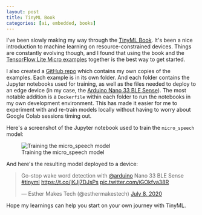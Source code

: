 ```yaml
---
layout: post
title: TinyML Book
categories: [ai, embedded, books]
---
```


I've been slowly making my way through the [TinyML Book](https://tinymlbook.com/). It's been a nice introduction to machine learning on resource-constrained devices. Things are constantly evolving though, and I found that using the book and the [TensorFlow Lite Micro examples](https://github.com/tensorflow/tensorflow/tree/master/tensorflow/lite/micro/examples) together is the best way to get started.

I also created a [GitHub repo](https://github.com/estherjk/tinyml-book) which contains my own copies of the examples. Each example is in its own folder. And each folder contains the Jupyter notebooks used for training, as well as the files needed to deploy to an edge device (in my case, the [Arduino Nano 33 BLE Sense](https://store.arduino.cc/usa/nano-33-ble-sense)). The most notable addition is a `Dockerfile` within each folder to run the notebooks in my own development environment. This has made it easier for me to experiment with and re-train models locally without having to worry about Google Colab sessions timing out.

Here's a screenshot of the Jupyter notebook used to train the `micro_speech` model:

<figure class="figure">
  <img class="img-fluid border rounded" src="https://media.githubusercontent.com/media/estherjk/estherjk.github.io/master/assets/img/tinyml/tinyml-micro-speech-training.png" alt="Training the micro_speech model">
  <figcaption class="figure-caption text-center">Training the micro_speech model</figcaption>
</figure>

And here's the resulting model deployed to a device:

<div class="mb-3">
  <blockquote class="twitter-tweet tw-align-center"><p lang="en" dir="ltr">Go-stop wake word detection with <a href="https://twitter.com/arduino?ref_src=twsrc%5Etfw">@arduino</a> Nano 33 BLE Sense <a href="https://twitter.com/hashtag/tinyml?src=hash&amp;ref_src=twsrc%5Etfw">#tinyml</a> <a href="https://t.co/jKJj7DJsPs">https://t.co/jKJj7DJsPs</a> <a href="https://t.co/iGOkfva38R">pic.twitter.com/iGOkfva38R</a></p>&mdash; Esther Makes Tech (@esthermakestech) <a href="https://twitter.com/esthermakestech/status/1280671290769072128?ref_src=twsrc%5Etfw">July 8, 2020</a></blockquote> <script async src="https://platform.twitter.com/widgets.js" charset="utf-8"></script>
</div>

Hope my learnings can help you start on your own journey with TinyML.